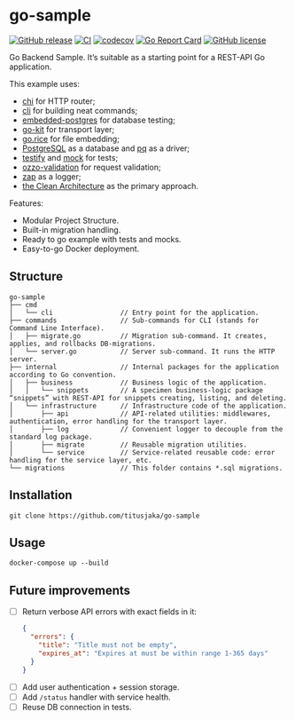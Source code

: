 # go-sample

[![GitHub release](https://img.shields.io/github/v/release/titusjaka/go-sample)](https://github.com/titusjaka/go-sample/releases/latest)
[![CI](https://github.com/titusjaka/go-sample/workflows/CI/badge.svg)](https://github.com/titusjaka/go-sample/actions)
[![codecov](https://codecov.io/gh/titusjaka/go-sample/branch/main/graph/badge.svg?token=UNJY7V5SZL)](https://codecov.io/gh/titusjaka/go-sample)
[![Go Report Card](https://goreportcard.com/badge/github.com/titusjaka/go-sample)](https://goreportcard.com/report/github.com/titusjaka/go-sample)
[![GitHub license](https://img.shields.io/github/license/titusjaka/go-sample)](https://github.com/titusjaka/go-sample/blob/main/LICENSE)

Go Backend Sample. It’s suitable as a starting point for a REST-API Go application.

This example uses:
  - [chi](https://github.com/go-chi/chi) for HTTP router;
  - [cli](https://github.com/urfave/cli) for building neat commands;
  - [embedded-postgres](https://github.com/fergusstrange/embedded-postgres) for database testing;
  - [go-kit](https://github.com/go-kit/kit) for transport layer;
  - [go.rice](https://github.com/GeertJohan/go.rice) for file embedding;
  - [PostgreSQL](https://www.postgresql.org/) as a database and [pq](https://github.com/lib/pq) as a driver;
  - [testify](https://github.com/stretchr/testify) and [mock](https://github.com/golang/mock) for tests;
  - [ozzo-validation](https://github.com/go-ozzo/ozzo-validation) for request validation;
  - [zap](https://go.uber.org/zap) as a logger;
  - [the Clean Architecture](http://blog.cleancoder.com/uncle-bob/2012/08/13/the-clean-architecture.html) as the primary approach.

Features:

  - Modular Project Structure.
  - Built-in migration handling.
  - Ready to go example with tests and mocks.
  - Easy-to-go Docker deployment.

## Structure
```text
go-sample
├── cmd
│   └── cli                 // Entry point for the application.
├── commands                // Sub-commands for CLI (stands for Command Line Interface).
│   ├── migrate.go          // Migration sub-command. It creates, applies, and rollbacks DB-migrations.
│   └── server.go           // Server sub-command. It runs the HTTP server.
├── internal                // Internal packages for the application according to Go convention. 
│   ├── business            // Business logic of the application.
│   │   └── snippets        // A specimen business-logic package “snippets” with REST-API for snippets creating, listing, and deleting.
│   └── infrastructure      // Infrastructure code of the application.
│       ├── api             // API-related utilities: middlewares, authentication, error handling for the transport layer.
│       ├── log             // Convenient logger to decouple from the standard log package.
│       ├── migrate         // Reusable migration utilities.
│       └── service         // Service-related reusable code: error handling for the service layer, etc.
└── migrations              // This folder contains *.sql migrations.
```

## Installation

```shell
git clone https://github.com/titusjaka/go-sample
```

## Usage

```shell
docker-compose up --build
```


## Future improvements
- [ ] Return verbose API errors with exact fields in it:
    ```json
    {
      "errors": {
        "title": "Title must not be empty",
        "expires_at": "Expires at must be within range 1-365 days"
      }
    }
    ```
- [ ] Add user authentication + session storage.
- [ ] Add `/status` handler with service health.
- [ ] Reuse DB connection in tests.
